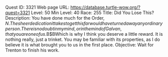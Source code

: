 Quest ID: 3321
Web page URL: https://database.turtle-wow.org/?quest=3321
Level: 50
Min Level: 40
Race: 255
Title: Did You Lose This?
Description: You have done much for the Order, $N. The sheer dedication it takes to get this far would have turned away any ordinary person. There is no doubt in my mind, or in the mind of Galvan, that you are one of us.$B$BWhich is why I think you deserve a little reward. It is nothing really, just a trinket. You may be familiar with its properties, as I do believe it is what brought you to us in the first place.
Objective: Wait for Trenton to finish his work.
